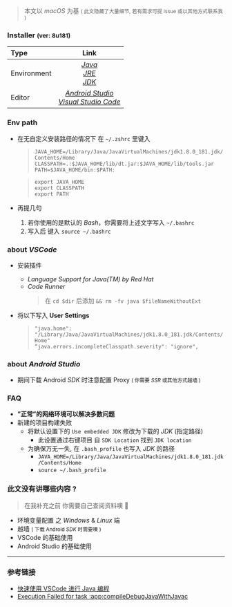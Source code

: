 > 本文以 *macOS* 为基  <small>( 此文隐藏了大量细节, 若有需求可提 issue 或以其他方式联系我 )</small> 

### Installer <small>(ver: 8u181)</small>

| Type | Link | 
| :--- | :---: | 
| Environment | [*Java*](https://www.java.com/zh_CN/download/mac_download.jsp) <br>[*JRE*](https://www.oracle.com/technetwork/java/javase/downloads/jre8-downloads-2133155.html) <br>[*JDK*](https://www.oracle.com/technetwork/java/javase/downloads/jdk8-downloads-2133151.html) |
| Editor | [*Android Studio*](https://developer.android.com/studio/#downloads) <br>[*Visual Studio Code*](https://code.visualstudio.com/#alt-downloads) | 

### Env path
- 在无自定义安装路径的情况下 在 ```~/.zshrc``` 里键入 
    > ```JAVA_HOME=/Library/Java/JavaVirtualMachines/jdk1.8.0_181.jdk/Contents/Home```<br>```CLASSPATH=.:$JAVA_HOME/lib/dt.jar:$JAVA_HOME/lib/tools.jar```<br>```PATH=$JAVA_HOME/bin:$PATH:```
    
    > ```export JAVA_HOME```<br>```export CLASSPATH```<br>```export PATH```
- 再提几句
    1. 若你使用的是默认的 *Bash*，你需要将上述文字写入 ```~/.bashrc``` 
    2. 写入后 键入 ```source ~/.bashrc``` 

### about *VSCode*
- 安装插件 
    - *Language Support for Java(TM) by Red Hat*
    - *Code Runner*
        > 在 ```cd $dir``` 后添加 ```&& rm -fv java $fileNameWithoutExt```

- 将以下写入 **User Settings**
    > ```"java.home": "/Library/Java/JavaVirtualMachines/jdk1.8.0_181.jdk/Contents/Home"```<br>```“java.errors.incompleteClasspath.severity": "ignore",```

### about *Android Studio* 
- 期间下载 Android *SDK* 时注意配置 Proxy  <small>( 你需要 *SSR* 或其他方式越墙 )</small>

### FAQ
- **”正常”的网络环境可以解决多数问题**
- 新建的项目构建失败 
    + 将默认设置下的 ```Use embedded JDK``` 修改为下载的 *JDK* (指定路径)
        - 此设置通过右键项目 自 ```SDK Location``` 找到 ```JDK location```  
    + 为确保万无一失, 在 ```.bash_profile``` 也写入 *JDK* 的路径
        - ```JAVA_HOME=/Library/Java/JavaVirtualMachines/jdk1.8.0_181.jdk/Contents/Home``` 
        - ```source ~/.bash_profile```

### 此文没有讲哪些内容 ?
> 在我补充之前 你需要自己查阅资料噢 🙂

- 环境变量配置 之 *Windows* & *Linux* 端
- 越墙  <small>( 下载 Android *SDK* 时需要噢 )</small>
- VSCode 的基础使用
- Android Studio 的基础使用 

<hr> 

### 参考链接
- [快速使用 VSCode 进行 Java 编程](https://juejin.im/post/5ac193cd6fb9a028d208161c)
- [Execution Failed for task :app:compileDebugJavaWithJavac](https://stackoverflow.com/a/37896157)